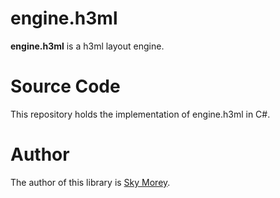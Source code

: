 # engine.h3ml

**engine.h3ml** is a h3ml layout engine. 

# Source Code

This repository holds the implementation of engine.h3ml in C#.

# Author

The author of this library is [Sky Morey](https://www.linkedin.com/in/sky-morey/).

